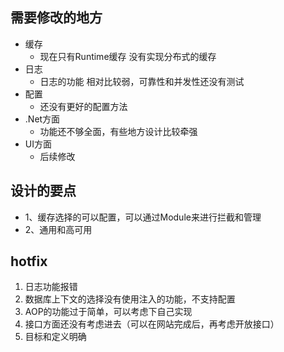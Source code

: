 ## 需要修改的地方 
- 缓存  
   - 现在只有Runtime缓存 没有实现分布式的缓存
- 日志  
  - 日志的功能 相对比较弱，可靠性和并发性还没有测试 
- 配置  
   - 还没有更好的配置方法 
- .Net方面  
   - 功能还不够全面，有些地方设计比较牵强 
- UI方面
   - 后续修改 

## 设计的要点
- 1、缓存选择的可以配置，可以通过Module来进行拦截和管理  
- 2、通用和高可用


## hotfix
1.  日志功能报错
2.  数据库上下文的选择没有使用注入的功能，不支持配置  
3.  AOP的功能过于简单，可以考虑下自己实现
4.  接口方面还没有考虑进去（可以在网站完成后，再考虑开放接口）
5.  目标和定义明确 
